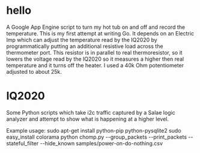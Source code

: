 hello
=====

A Google App Engine script to turn my hot tub on and off and record the
temperature. This is my first attempt at writing Go. It depends on an Electric
Imp which can adjust the temperature read by the IQ2020 by programmatically
putting an additional resistive load across the thermometer port. This resistor
is in parallel to real thermoresistor, so it lowers the voltage read by the
IQ2020 so it measures a higher then real temperature and it turns off the
heater. I used a 40k Ohm potentiometer adjusted to about 25k.


IQ2020
======

Some Python scripts which take i2c traffic captured by a Salae logic analyzer
and attempt to show what is happening at a higher level.

Example usage:
    sudo apt-get install python-pip python-pysqlite2
    sudo easy_install colorama
    python chomp.py --group_packets --print_packets --stateful_filter --hide_known samples/power-on-do-nothing.csv

